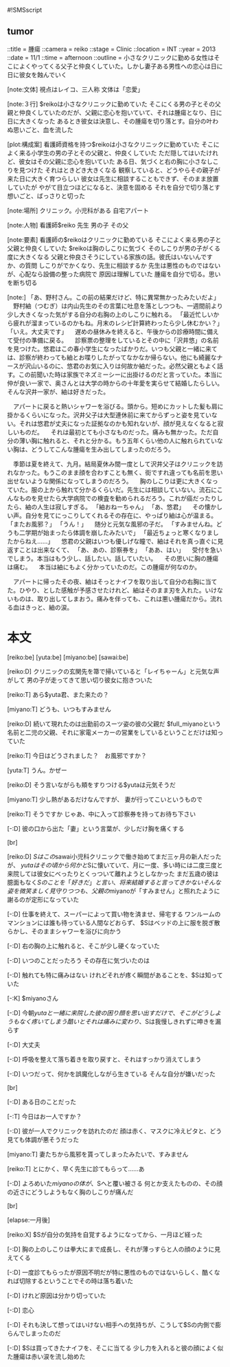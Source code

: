 #!SMSscript

## tumor

::title = 腫瘍
::camera = reiko
::stage = Clinic
::location = INT
::year = 2013
::date = 11/1
::time = afternoon
::outline = 小さなクリニックに勤める女性はそこによくやってくる父子と仲良くしていた。しかし妻子ある男性への恋心は日に日に彼女を蝕んでいく

[note:文体]
視点はレイコ、三人称
文体は「恋愛」

[note:３行]
$reikoは小さなクリニックに勤めていた
そこにくる男の子とその父親と仲良くしていたのだが、父親に恋心を抱いていて、それは腫瘍となり、日に日に大きくなった
あるとき彼女は決意し、その腫瘍を切り落とす。自分の叶わぬ思いごと、血を流した

[plot:構成案]
看護師資格を持つ$reikoは小さなクリニックに勤めていた
そこによく来る小学生の男の子とその父親と、仲良くしていた
ただ隠してはいたけれど、彼女はその父親に恋心を抱いていた
ある日、気づくと右の胸に小さなしこりを見つけた
それはときどき大きくなる
観察していると、どうやらその親子が来た日に大きく育つらしい
彼女は先生に相談することもできず、そのまま放置していたが
やがて目立つほどになると、決意を固める
それを自分で切り落とす
想いごと、ばっさりと切った

[note:場所]
クリニック。小児科がある
自宅アパート

[note:人物]
看護師$reiko
先生
男の子
その父

[note:要素]
看護師の$reikoはクリニックに勤めている
そこによく来る男の子と父親と仲良くしていた
$reikoは胸のしこりに気づく
そのしこりが男の子がくる度に大きくなる
父親と仲良さそうにしている家族の話。彼氏はいないんですか、の質問
しこりがでかくなり、先生に相談するか
先生は悪性のものではないが、心配なら設備の整った病院で
原因は理解していた
腫瘍を自分で切る。思いを断ち切る

[note:]
「あ、野村さん。この前の結果だけど、特に異常無かったみたいだよ」
　野村紬（つむぎ）は内山先生のその言葉に吐息を落としつつも、一週間前より少し大きくなった気がする自分の右胸の上のしこりに触れる。
「最近忙しいから疲れが溜まっているのかもね。月末のレシピ計算終わったら少し休むかい？」
「いえ。大丈夫です」
　遅めの昼休みを終えると、午後からの診療時間に備えて受付の準備に戻る。
　診察票の整理をしているとその中に「沢井悠」の名前を見つけた。悠君はこの春小学生になったばかりだ。いつも父親と一緒に来ては、診察が終わっても紬とお喋りしたがってなかなか帰らない。他にも綺麗なナースが沢山いるのに、悠君のお気に入りは何故か紬だった。必然父親ともよく話す。この前聞いた時は家族でネズミーシーに出掛けるのだと言っていた。本当に仲が良い一家で、奥さんとは大学の時からの十年愛を実らせて結婚したらしい。そんな沢井一家が、紬は好きだった。

　アパートに戻ると熱いシャワーを浴びる。頭から。短めにカットした髪も肩に掛かるくらいになった。沢井父子は大型連休前に来てからずっと姿を見ていない。それは悠君が丈夫になった証拠なのかも知れないが、顔が見えなくなると寂しいものだ。
　それは最初とても小さなものだった。痛みも無かった。ただ自分の薄い胸に触れると、それと分かる。もう五年くらい他の人に触れられていない胸は、どうしてこんな腫瘍を生み出してしまったのだろう。

　季節は夏を終えて、九月。結局夏休み間一度として沢井父子はクリニックを訪れなかった。もうこのまま顔を合わすことも無く、街ですれ違っても名前を思い出せないような関係になってしまうのだろう。
　胸のしこりは更に大きくなっていた。服の上から触れて分かるくらいだ。先生には相談していない。流石にこんなものを見せたら大学病院での検査を勧められるだろう。これが癌だったりしたら、紬の人生は寂しすぎる。
「紬おねーちゃん」
「あ、悠君」
　その懐かしい声。自分を見てにっこりしてくれるその存在に、やっぱり紬は心が温まる。
「またお風邪？」
「うん！」
　随分と元気な風邪の子だ。
「すみませんね。どうも二学期が始まったら体調を崩したみたいで」
「最近ちょっと寒くなりましたからねえ……」
　悠君の父親はいつも優しげな瞳で、紬はそれを真っ直ぐに見返すことは出来なくて、
「あ、あの、診察券を」
「ああ、はい」
　受付を急いでしまう。本当はもう少し、話したい。話していたい。
　その思いに胸の腫瘍は痛む。
　本当は紬にもよく分かっていたのだ。この腫瘍が何なのか。

　アパートに帰ったその夜、紬はそっとナイフを取り出して自分の右胸に当てた。ひやり、とした感触が予感させたけれど、紬はそのまま刃を入れた。いけないものは、取り出してしまおう。痛みを伴っても、これは悪い腫瘍だから。流れる血はきっと、紬の涙。


# 本文

[reiko:be]
[yuta:be]
[miyano:be]
[sawai:be]

[reiko:D]
クリニックの玄関先を箒で掃いていると「レイちゃーん」と元気な声がして
男の子が走ってきて思い切り彼女に抱きついた

[reiko:T]
あら$yuta君、また来たの？

[miyano:T]
どうも、いつもすみません

[reiko:D]
続いて現れたのは出勤前のスーツ姿の彼の父親だ
$full_miyanoという名前と二児の父親、それに家電メーカーの営業をしているということだけは知っていた

[reiko:T]
今日はどうされました？　お風邪ですか？

[yuta:T]
うん。かぜー

[reiko:D]
そう言いながらも頬をすりつける$yutaは元気そうだ

[miyano:T]
少し熱があるだけなんですが、
妻が行ってこいというもので

[reiko:T]
そうですか
じゃあ、中に入って診察券を持ってお待ち下さい

[-:D]
彼の口から出た「妻」という言葉が、少しだけ胸を痛くする

[br]

[reiko:D]
$Sはこの$sawai小児科クリニックで働き始めてまだ三ヶ月の新人だったが、
$yutaはその頃から何かと$Sに懐いていて、月に一度、多い時には二度三度と来院しては彼女にべったりとくっついて離れようとしなかった
まだ五歳の彼は臆面もなく$Sのことを「好きだ」と言い、将来結婚すると言ってきかない
そんな姿を微笑ましく見守りつつも、父親の$miyanoが「すみません」と照れたように謝るのが定形になっていた

[-:D]
仕事を終えて、スーパーによって買い物を済ませ、帰宅する
ワンルームのマンションには誰も待っている人間などおらず、
$Sはベッドの上に服を脱ぎ散らかし、そのままシャワーを浴びに向かう

[-:D]
右の胸の上に触れると、そこが少し硬くなっていた

[-:D]
いつのことだったろう
その存在に気づいたのは

[-:D]
触れても特に痛みはない
けれどそれが疼く瞬間があることを、$Sは知っていた

[-:K]
$miyanoさん

[-:D]
今朝$yutaと一緒に来院した彼の困り顔を思い出すだけで、そこがどうしようもなく疼いてしまう
酷いとそれは痛みに変わり、$Sは我慢しきれずに呻きを漏らす

[-:D]
大丈夫

[-:D]
呼吸を整えて落ち着きを取り戻すと、それはすっかり消えてしまう

[-:D]
いつだって、何かを誤魔化しながら生きている
そんな自分が嫌いだった

[br]

[-:D]
ある日のことだった

[-:T]
今日はお一人ですか？

[-:D]
彼が一人でクリニックを訪れたのだ
顔は赤く、マスクに冷えピタと、どう見ても体調が悪そうだった

[miyano:T]
妻たちから風邪を貰ってしまったみたいで、すみません

[reiko:T]
とにかく、早く先生に診てもらって……あ

[-:D]
よろめいた$miyanoの体が、$Sへと覆い被さる
何とか支えたものの、その顔の近さにどうしようもなく胸のしこりが痛んだ

[br]

[elapse:一月後]

[reiko:X]
$Sが自分の気持を自覚するようになってから、一月ほど経った

[-:D]
胸の上のしこりは拳大にまで成長し、それが薄っすらと人の顔のように見えてくる

[-:D]
一度診てもらったが原因不明だが特に悪性のものではないらしく、酷くなれば切除するということでその時は落ち着いた

[-:D]
けれど原因は分かり切っていた

[-:D]
恋心

[-:D]
それも決して想ってはいけない相手への気持ちが、こうして$Sの内側で膨らんでしまったのだ

[-:D]
$Sは買ってきたナイフを、そこに当てる
少し力を入れると彼の顔によく似た腫瘍は赤い涙を流し始めた
